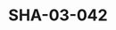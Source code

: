 ---
pid: SHA-03-042
title: SHA-03-042
language: ar
collection: شرحبيل احمد
original_label: 
rights: شرحبيل احمد
location_of_original: شرحبيل احمد
photographer_or_studio: 
scanned_from: photograph 20.9 by 29.6
_date: 1960s
location: تنزانيا
description: مقالة عن شرحبيل احمد
additional_notes: 
permission_display: 'yes'
on_server: 'no'
on_website: 'no'
permalink: /archive/ar/sha-03-042.html
layout: photo-page
---